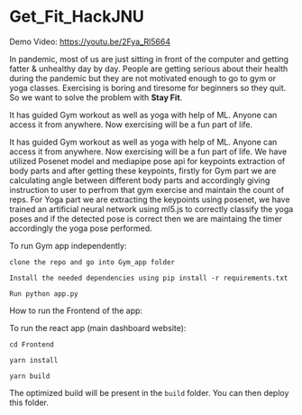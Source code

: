 # Get_Fit_HackJNU

Demo Video: https://youtu.be/2Fya_Rl5664

In pandemic, most of us are just sitting in front of the computer and getting fatter & unhealthy day by day. People are getting serious about their health during the pandemic but they are not motivated enough to go to gym or yoga classes.
Exercising is boring and tiresome for beginners so they quit.
So we want to solve the problem with <strong>Stay Fit</strong>.

It has guided Gym workout as well as yoga with help of ML. Anyone can access it from anywhere. Now exercising will be a fun part of life.

It has guided Gym workout as well as yoga with help of ML. Anyone can access it from anywhere. Now exercising will be a fun part of life.
We have utilized Posenet model and mediapipe pose api for keypoints extraction of body parts and after getting these keypoints, firstly for Gym part we are calculating angle between different body parts and accordingly giving instruction to user to perfrom that gym exercise and maintain the count of reps. For Yoga part we are extracting the keypoints using posenet, we have trained an artificial neural network using ml5.js to correctly classify the yoga poses and if the detected pose is correct then we are maintaing the timer accordingly the yoga pose performed.  

To run Gym app independently:

  `clone the repo and go into Gym_app folder`
  
  `Install the needed dependencies using pip install -r requirements.txt`
  
  `Run python app.py`

How to run the Frontend of the app:

To run the react app (main dashboard website):

  `cd Frontend`

  `yarn install`

  `yarn build`

The optimized build will be present in the `build` folder. You can then deploy this folder.

